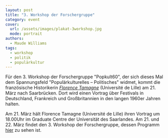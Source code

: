 ```yaml
---
layout: post
title: "3. Workshop der Forschergruppe"
category: event
cover:
  url: /assets/images/plakat-3workshop.jpg
  mode: portrait
authors:
  - Maude Williams
tags:
  - workshop
  - politik
  - populärkultur
---
```


Für den 3. Workshop der Forschergruppe "Popkult60", der sich dieses Mal dem Spannungsfeld "Populärkulturelles – Politisches" widmet, kommt die französische Historikerin [*Florence Tamagne*](https://pro.univ-lille.fr/florence-tamagne/) (Université de Lille) am 21. März nach Saarbrücken. Dort wird einen Vortrag über Festivals in Deutschland, Frankreich und Großbritannien in den langen 1960er Jahren halten.

<!-- more -->

Am 21. März hält Florence Tamagne (Université de Lille) ihren Vortrag um 18.00Uhr im Graduate Centre der Universität des Saarlandes. Am 21. und 22. März findet den 3. Workshop der Forschergruppe, dessen Programm [hier](../../../../assets/pdf/flyer-3workshop.pdf) zu sehen ist.
